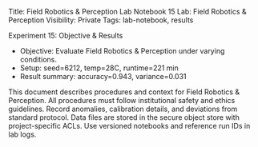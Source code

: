 Title: Field Robotics & Perception Lab Notebook 15
Lab: Field Robotics & Perception
Visibility: Private
Tags: lab-notebook, results

Experiment 15: Objective & Results
- Objective: Evaluate Field Robotics & Perception under varying conditions.
- Setup: seed=6212, temp=28C, runtime=221 min
- Result summary: accuracy=0.943, variance=0.031

This document describes procedures and context for Field Robotics & Perception.
All procedures must follow institutional safety and ethics guidelines.
Record anomalies, calibration details, and deviations from standard protocol.
Data files are stored in the secure object store with project-specific ACLs.
Use versioned notebooks and reference run IDs in lab logs.
